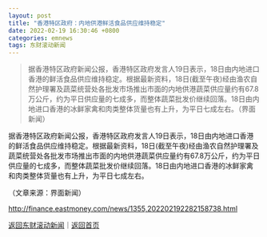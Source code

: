 ```yaml
---
layout: post
title: "香港特区政府：内地供港鲜活食品供应维持稳定"
date: 2022-02-19 16:30:46 +0800
categories: emnews
tags: 东财滚动新闻
---
```

> 据香港特区政府新闻公报，香港特区政府发言人19日表示，18日由内地进口香港的鲜活食品供应维持稳定。根据最新资料，18日(截至午夜)经由渔农自然护理署及蔬菜统营处各批发市场推出市面的内地供港蔬菜供应量约有67.8万公斤，约为平日供应量的七成多，而整体蔬菜批发价继续回落。18日由内地进口香港的冰鲜家禽和肉类整体货量也有上升，为平日七成左右。（界面新闻）

<p>据香港特区政府新闻公报，香港特区政府发言人19日表示，18日由内地进口香港的鲜活食品供应维持稳定。根据最新资料，18日(截至午夜)经由渔农自然护理署及蔬菜统营处各批发市场推出市面的内地供港蔬菜供应量约有67.8万公斤，约为平日供应量的七成多，而整体蔬菜批发价继续回落。18日由内地进口香港的冰鲜家禽和肉类整体货量也有上升，为平日七成左右。</p>
 <p></p><p class="em_media">（文章来源：界面新闻）</p>

<http://finance.eastmoney.com/news/1355,202202192282158738.html>

[返回东财滚动新闻](//finews.withounder.com/emnews/)｜[返回首页](//finews.withounder.com/)
